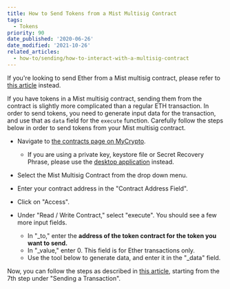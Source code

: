```yaml
---
title: How to Send Tokens from a Mist Multisig Contract
tags:
  - Tokens
priority: 90
date_published: '2020-06-26'
date_modified: '2021-10-26'
related_articles:
  - how-to/sending/how-to-interact-with-a-multisig-contract
---
```


<Alert label="Looking to send Ether instead?">

If you're looking to send Ether from a Mist multisig contract, please refer to [this article](/how-to/sending/how-to-interact-with-a-multisig-contract) instead.

</Alert>

If you have tokens in a Mist multisig contract, sending them from the contract is slightly more complicated than a regular ETH transaction. In order to send tokens, you need to generate input data for the transaction, and use that as `data` field for the `execute` function. Carefully follow the steps below in order to send tokens from your Mist multisig contract.

- Navigate to [the contracts page on MyCrypto](https://mycrypto.com/contracts/interact).

  - If you are using a private key, keystore file or Secret Recovery Phrase, please use the [desktop application](https://download.mycrypto.com) instead.

- Select the Mist Multisig Contract from the drop down menu.

- Enter your contract address in the "Contract Address Field".

- Click on "Access".

- Under "Read / Write Contract," select "execute". You should see a few more input fields.
  - In "\_to," enter the **address of the token contract for the token you want to send.**
  - In "\_value," enter 0. This field is for Ether transactions only.
  - Use the tool below to generate data, and enter it in the "\_data" field.

<TokenInputData />

Now, you can follow the steps as described in [this article](/how-to/sending/how-to-interact-with-a-multisig-contract), starting from the 7th step under "Sending a Transaction".
